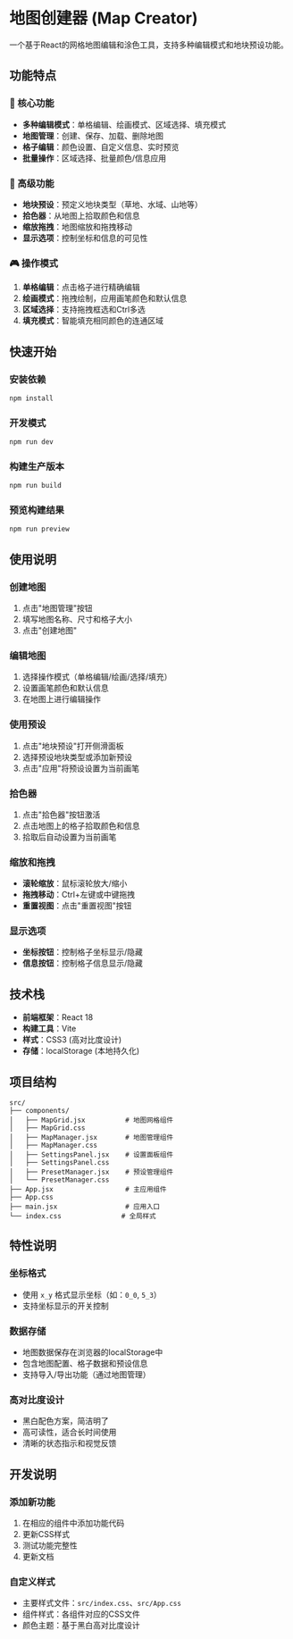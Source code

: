 # 地图创建器 (Map Creator)

一个基于React的网格地图编辑和涂色工具，支持多种编辑模式和地块预设功能。

## 功能特点

### 🎯 核心功能
- **多种编辑模式**：单格编辑、绘画模式、区域选择、填充模式
- **地图管理**：创建、保存、加载、删除地图
- **格子编辑**：颜色设置、自定义信息、实时预览
- **批量操作**：区域选择、批量颜色/信息应用

### 🎨 高级功能
- **地块预设**：预定义地块类型（草地、水域、山地等）
- **拾色器**：从地图上拾取颜色和信息
- **缩放拖拽**：地图缩放和拖拽移动
- **显示选项**：控制坐标和信息的可见性

### 🎮 操作模式
1. **单格编辑**：点击格子进行精确编辑
2. **绘画模式**：拖拽绘制，应用画笔颜色和默认信息
3. **区域选择**：支持拖拽框选和Ctrl多选
4. **填充模式**：智能填充相同颜色的连通区域

## 快速开始

### 安装依赖
```bash
npm install
```

### 开发模式
```bash
npm run dev
```

### 构建生产版本
```bash
npm run build
```

### 预览构建结果
```bash
npm run preview
```

## 使用说明

### 创建地图
1. 点击"地图管理"按钮
2. 填写地图名称、尺寸和格子大小
3. 点击"创建地图"

### 编辑地图
1. 选择操作模式（单格编辑/绘画/选择/填充）
2. 设置画笔颜色和默认信息
3. 在地图上进行编辑操作

### 使用预设
1. 点击"地块预设"打开侧滑面板
2. 选择预设地块类型或添加新预设
3. 点击"应用"将预设设置为当前画笔

### 拾色器
1. 点击"拾色器"按钮激活
2. 点击地图上的格子拾取颜色和信息
3. 拾取后自动设置为当前画笔

### 缩放和拖拽
- **滚轮缩放**：鼠标滚轮放大/缩小
- **拖拽移动**：Ctrl+左键或中键拖拽
- **重置视图**：点击"重置视图"按钮

### 显示选项
- **坐标按钮**：控制格子坐标显示/隐藏
- **信息按钮**：控制格子信息显示/隐藏

## 技术栈

- **前端框架**：React 18
- **构建工具**：Vite
- **样式**：CSS3 (高对比度设计)
- **存储**：localStorage (本地持久化)

## 项目结构

```
src/
├── components/
│   ├── MapGrid.jsx          # 地图网格组件
│   ├── MapGrid.css
│   ├── MapManager.jsx       # 地图管理组件
│   ├── MapManager.css
│   ├── SettingsPanel.jsx    # 设置面板组件
│   ├── SettingsPanel.css
│   ├── PresetManager.jsx    # 预设管理组件
│   └── PresetManager.css
├── App.jsx                  # 主应用组件
├── App.css
├── main.jsx                 # 应用入口
└── index.css               # 全局样式
```

## 特性说明

### 坐标格式
- 使用 `x_y` 格式显示坐标（如：`0_0`, `5_3`）
- 支持坐标显示的开关控制

### 数据存储
- 地图数据保存在浏览器的localStorage中
- 包含地图配置、格子数据和预设信息
- 支持导入/导出功能（通过地图管理）

### 高对比度设计
- 黑白配色方案，简洁明了
- 高可读性，适合长时间使用
- 清晰的状态指示和视觉反馈

## 开发说明

### 添加新功能
1. 在相应的组件中添加功能代码
2. 更新CSS样式
3. 测试功能完整性
4. 更新文档

### 自定义样式
- 主要样式文件：`src/index.css`、`src/App.css`
- 组件样式：各组件对应的CSS文件
- 颜色主题：基于黑白高对比度设计
